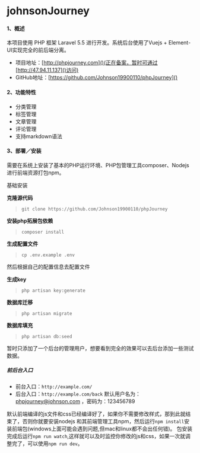 # johnsonJourney
#### 1、概述
本项目使用 PHP 框架 Laravel 5.5 进行开发。系统后台使用了Vuejs + Element-UI实现完全的前后端分离。
*    项目地址：[http://phpjourney.com]()(正在备案，暂时可通过[http://47.94.11.137]()访问)
*    GitHub地址：[https://github.com/Johnson19900110/phpJourney]()
#### 2、功能特性
*   分类管理
*   标签管理
*   文章管理
*   评论管理
*   支持markdown语法
#### 3、部署／安装
需要在系统上安装了基本的PHP运行环境、PHP包管理工具composer、Nodejs进行前端资源打包npm。

基础安装

**克隆源代码**
> `git clone https://github.com/Johnson19900110/phpJourney`

**安装php拓展包依赖**
> `composer install`

**生成配置文件**
> `cp .env.example .env`

然后根据自己的配置信息去配置文件

**生成key**
> `php artisan key:generate`

**数据库迁移**
> `php artisan migrate`

**数据库填充**
> `php artisan db:seed`

暂时只添加了一个后台的管理用户，想要看到完全的效果可以去后台添加一些测试数据。


##### 前后台入口
* 前台入口：`http://example.com/`
* 后台入口：`http://example.com/back`
默认用户名为：phpjourney@johnson.com ，密码为：123456789

默认前端编译的js文件和css已经编译好了，如果你不需要修改样式，那到此就结束了，否则你就要安装nodejs
和其前端管理工具npm，然后运行`npm install`安装前端包(windows上面可能会遇到问题,但mac和linux都不会出任何错)。
包安装完成后运行`npm run watch`,这样就可以及时监控你修改的js和css，如果一次就调整完了，可以使用`npm run dev`。